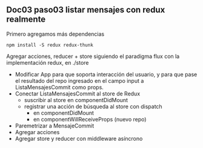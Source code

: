 ## Doc03 paso03 listar mensajes con redux realmente

Primero agregamos más dependencias

```
npm install -S redux redux-thunk
```

Agregar acciones, reducer + store siguiendo el paradigma flux con la implementación redux, en ./store

* Modificar App para que soporta interacción del usuario, y para que pase el resultado del repo ingresado en el campo input a ListaMensajesCommit como props.
* Conectar ListaMensajesCommit al store de Redux
    * suscribir al store en componentDidMount
    * registrar una acción de búsqueda al store con dispatch
        * en componentDidMount
        * en componentWillReceiveProps (nuevo repo)
* Paremetrizar a MensajeCommit
* Agregar acciones
* Agregar store y reducer con middleware asíncrono




